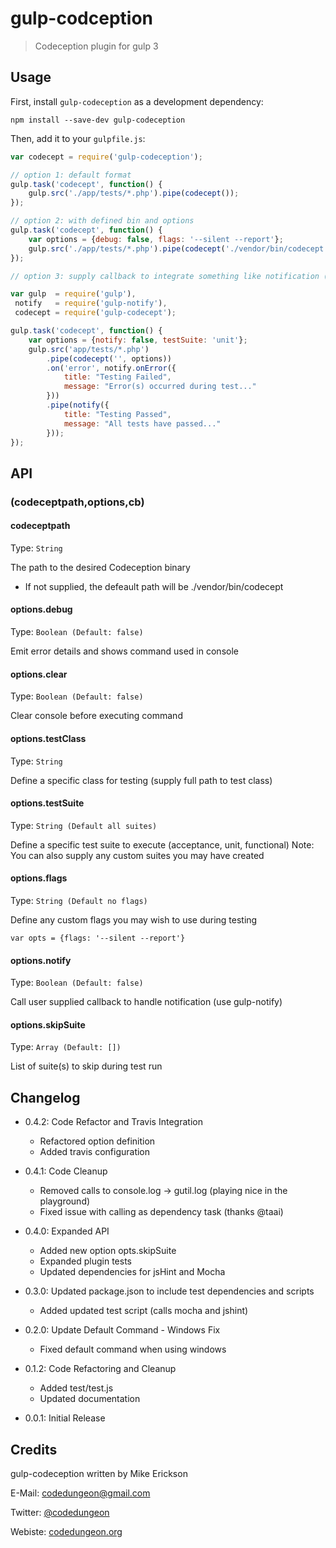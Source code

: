 # gulp-codception
> Codeception plugin for gulp 3

## Usage

First, install `gulp-codeception` as a development dependency:

```shell
npm install --save-dev gulp-codeception
```

Then, add it to your `gulpfile.js`:

```javascript
var codecept = require('gulp-codeception');

// option 1: default format
gulp.task('codecept', function() {
	gulp.src('./app/tests/*.php').pipe(codecept());
});

// option 2: with defined bin and options
gulp.task('codecept', function() {
	var options = {debug: false, flags: '--silent --report'};
	gulp.src('./app/tests/*.php').pipe(codecept('./vendor/bin/codecept run',options));
});

// option 3: supply callback to integrate something like notification (using gulp-notify)

var gulp  = require('gulp'),
 notify   = require('gulp-notify'),
 codecept = require('gulp-codecept');

gulp.task('codecept', function() {
	var options = {notify: false, testSuite: 'unit'};
	gulp.src('app/tests/*.php')
		.pipe(codecept('', options))
		.on('error', notify.onError({
			title: "Testing Failed",
			message: "Error(s) occurred during test..."
		}))
		.pipe(notify({
			title: "Testing Passed",
			message: "All tests have passed..."
		}));
});


```

## API

### (codeceptpath,options,cb)

#### codeceptpath

Type: `String`

The path to the desired Codeception binary
- If not supplied, the defeault path will be ./vendor/bin/codecept

#### options.debug
Type: `Boolean (Default: false)`

Emit error details and shows command used in console

#### options.clear
Type: `Boolean (Default: false)`

Clear console before executing command

#### options.testClass
Type: `String`

Define a specific class for testing (supply full path to test class)

#### options.testSuite
Type: `String (Default all suites)`

Define a specific test suite to execute (acceptance, unit, functional)
Note: You can also supply any custom suites you may have created

#### options.flags
Type: `String (Default no flags)`

Define any custom flags you may wish to use during testing

```
var opts = {flags: '--silent --report'}
```

#### options.notify
Type: `Boolean (Default: false)`

Call user supplied callback to handle notification (use gulp-notify)

#### options.skipSuite
Type: `Array (Default: [])`

List of suite(s) to skip during test run

## Changelog

- 0.4.2: Code Refactor and Travis Integration
    - Refactored option definition
    - Added travis configuration

- 0.4.1: Code Cleanup
    - Removed calls to console.log -> gutil.log (playing nice in the playground)
    - Fixed issue with calling as dependency task (thanks @taai)

- 0.4.0: Expanded API
    - Added new option opts.skipSuite
    - Expanded plugin tests
    - Updated dependencies for jsHint and Mocha

- 0.3.0: Updated package.json to include test dependencies and scripts
    - Added updated test script (calls mocha and jshint)

- 0.2.0: Update Default Command - Windows Fix
    - Fixed default command when using windows

- 0.1.2: Code Refactoring and Cleanup
    - Added test/test.js
    - Updated documentation

- 0.0.1: Initial Release

## Credits

gulp-codeception written by Mike Erickson

E-Mail: [codedungeon@gmail.com](mailto:codedungeon@gmail.com)

Twitter: [@codedungeon](http://twitter.com/codedungeon)

Webiste: [codedungeon.org](http://codedungeon.org)